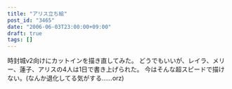 ```yaml
---
title: "アリス立ち絵"
post_id: "3465"
date: "2006-06-03T23:00:00+09:00"
draft: true
tags: []
---
```



時封城v2向けにカットインを描き直してみた。 どうでもいいが、レイラ、メリー、蓮子、アリスの4人は1日で書き上げられた。 今はそんな超スピードで描けない。(なんか退化してる気がする……orz)
